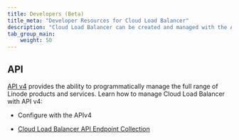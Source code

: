```yaml
---
title: Developers (Beta)
title_meta: "Developer Resources for Cloud Load Balancer"
description: "Cloud Load Balancer can be created and managed with the APIv4."
tab_group_main:
    weight: 50
---
```


## API

[API v4](/docs/api) provides the ability to programmatically manage the full range of Linode products and services. Learn how to manage Cloud Load Balancer with API v4:

- Configure with the APIv4

- [Cloud Load Balancer API Endpoint Collection](/docs/api/)
